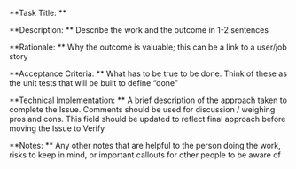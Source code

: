 **Task Title: **

**Description: **
Describe the work and the outcome in 1-2 sentences

**Rationale: **
Why the outcome is valuable; this can be a link to a user/job story

**Acceptance Criteria: **
What has to be true to be done. Think of these as the unit tests that will be built to define “done”

**Technical Implementation: **
A brief description of the approach taken to complete the Issue. Comments should be used for discussion / weighing pros and cons. This field should be updated to reflect final approach before moving the Issue to Verify

**Notes: **
Any other notes that are helpful to the person doing the work, risks to keep in mind, or important callouts for other people to be aware of

